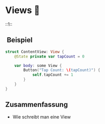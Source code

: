 # Views 🌅
::1::

##  Beispiel
```swift
struct ContentView: View {
    @State private var tapCount = 0

    var body: some View {
        Button("Tap Count: \(tapCount)") {
            self.tapCount += 1
        }
    }
}
```

## Zusammenfassung
- Wie schreibt man eine View


